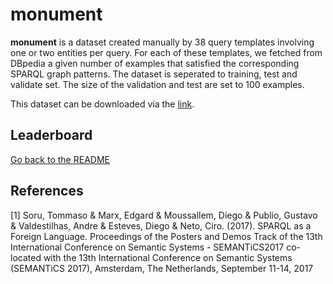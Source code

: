 # monument 

**monument** is a dataset created manually by 38 query templates involving one or two entities per query.
For each of these templates, we fetched from DBpedia a given number of examples that satisfied the corresponding SPARQL graph patterns.
The dataset is seperated to training, test and validate set. The size of the validation and test are set to 100 examples.

This dataset can be downloaded via the [link](https://github.com/LiberAI/NSpM).

## Leaderboard 

[Go back to the README](../README.md)

## References
<a name="myfootnote1">[1]</a> Soru, Tommaso & Marx, Edgard & Moussallem, Diego & Publio, Gustavo & Valdestilhas, Andre & Esteves, Diego & Neto, Ciro. 
(2017). SPARQL as a Foreign Language. Proceedings of the Posters and Demos Track of the 13th International Conference on Semantic Systems - SEMANTiCS2017 co-located with the
13th International Conference on Semantic Systems (SEMANTiCS 2017), Amsterdam, The Netherlands, September 11-14, 2017
